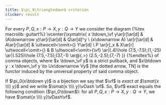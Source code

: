 ```yaml
---
title: $\pi_0\triangledown$ criterion
clicker: result
---
```


For every $P,Q, x : P \to X, y : Q \to Y$ we consider the diagram
{%tex macrolib: guitart%}
\vcenter{\xymatrix{
    x \tdown_\vf y\ar[r]\ar[d] & (A\downarrow y)\ar[r]\ar[d] & Q\ar[d]^y \\
    (x\downarrow A) \ar[r]\ar[d] & A\ar[r]\ar[d]  & \ultwocell<\omit>{} Y\ar[d] \\
    P \ar[r]_x & X\ar[r] \ultwocell<\omit>{} & B \ultwocell<\omit>{\vf}
    \ar|(.4)\hole (7.5,-7.5);(1,-25)
    \ar|(.525)\hole (7.5,-7.5);(37,-1)
    \ar@{.>} (2.5,-2.5);(7,-7)
  }}
{%endtex%}
of comma objects, where $x \tdown_\vf y$ is a strict pullback, and $x\btdown y : x \tdown_\vf y \to Ux\downarrow Vy$ [the dotted arrow, TN] is the functor induced by the universal property of said comma object.

If $\pi_0(x\btdown y)$ is a bijection we say that $\vf$ is *exact at $\smat{x \\\\ y}$* and we write $\smat{x \\\\ y}\vDash \vf$. So, $\vf$ exact equals the following condition ($\pi_0\tdown$): for all $P,Q, x : P \to X, y : Q \to Y$, we have $\smat{x \\\\ y}\vDash\vf$.
